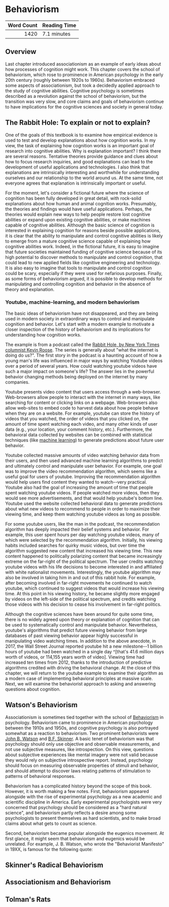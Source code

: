 

# Behaviorism


| Word Count|Reading Time |
|----------:|:------------|
|       1420|7.1 minutes  |

## Overview

Last chapter introduced associationism as an example of early ideas about how processes of cognition might work. This chapter covers the school of behaviorism, which rose to prominence in American psychology in the early 20th century (roughly between 1920s to 1960s). Behaviorism embraced some aspects of associationism, but took a decidedly applied approach to the study of cognitive abilities. Cognitive psychology is sometimes described as a revolution against the school of behaviorism, but the transition was very slow, and core claims and goals of behaviorism continue to have implications for the cognitive sciences and society in general today.

## The Rabbit Hole: To explain or not to explain?

One of the goals of this textbook is to examine how empirical evidence is used to test and develop explanations about how cognition works. In my view, the task of explaining how cognition works is an important goal of research into cognitive abilities. Why is explanation important? I think there are several reasons. Tentative theories provide guidance and clues about how to focus research inquiries, and good explanations can lead to the development of useful applications and technologies. I also think that explanations are intrinsically interesting and worthwhile for understanding ourselves and our relationship to the world around us. At the same time, not everyone agrees that explanation is intrinsically important or useful. 

For the moment, let's consider a fictional future where the science of cognition has been fully developed in great detail, with rock-solid explanations about how human and animal cognition works. Presumably, the theories and findings would have useful applications. Perhaps, the theories would explain new ways to help people restore lost cognitive abilities or expand upon existing cognitive abilities, or make machines capable of cognitive abilities. Although the basic science of cognition is interested in explaining cognition for reasons beside possible applications, it is clear that the ability to manipulate and control cognitive abilities is likely to emerge from a mature cognitive science capable of explaining how cognitive abilities work. Indeed, in the fictional future, it is easy to imagine that future societies maintained funding of cognitive science because of its high potential to discover methods to manipulate and control cognition, that could lead to new applied fields like cognitive engineering and technology. It is also easy to imagine that tools to manipulate and control cognition could be scary, especially if they were used for nefarious purposes. Finally, as some forms of behaviorism argued, it is possible to develop methods for manipulating and controlling cognition and behavior in the absence of theory and explanation.

### Youtube, machine-learning, and modern behaviorism

The basic ideas of behaviorism have not disappeared, and they are being used in modern society in extraordinary ways to control and manipulate cognition and behavior. Let's start with a modern example to motivate a closer inspection of the history of behaviorism and its implications for understanding how cognition works. 

The  example is from a podcast called the [Rabbit Hole, by New York Times columnist Kevin Roose](https://www.nytimes.com/column/rabbit-hole). The series is generally about "what the internet is doing do us?". The first story in the podcast is a haunting account of how a young man's life was influenced in major ways by watching Youtube videos over a period of several years. How could watching youtube videos have such a major impact on someone's life? The answer lies in the powerful behavior changing methods being deployed on the internet by many companies. 

Youtube presents video content that users access through a web-browser. Web-browsers allow people to interact with the internet in many ways, like searching for content or clicking links on a webpage. Web-browsers also allow web-sites to embed code to harvest data about how people behave when they are on a website. For example, youtube can store the history of videos that you watched, the order of videos that you clicked on, the amount of time spent watching each video, and many other kinds of user data (e.g., your location, your comment history, etc.). Furthermore, the behavioral data collected by websites can be combined with statistical techniques (like [machine learning](https://en.wikipedia.org/wiki/Machine_learning)) to generate predictions about future user behavior.

Youtube collected massive amounts of video watching behavior data from their users, and then used advanced machine learning algorithms to predict and ultimately control and manipulate user behavior. For example, one goal was to improve the video recommendation algorithm, which seems like a useful goal for users of youtube. Improving the recommendation algorithm would help users find content they wanted to watch--very practical. Youtube also had the goal of increasing the amount of time that people spent watching youtube videos. If people watched more videos, then they would see more advertisements, and that would help youtube's bottom line. Youtube used the website collected behavioral data to generate predictions about what new videos to recommend to people in order to maximize their viewing time, and keep them watching youtube videos as long as possible.

For some youtube users, like the man in the podcast, the recommendation algorithm has deeply impacted their belief systems and behavior. For example, this user spent hours per day watching youtube videos, many of which were selected by the recommendation algorithm. Initially, his viewing habits included searches for quirky music videos, but over time the algorithm suggested new content that increased his viewing time. This new content happened to politically polarizing content that became increasingly extreme on the far-right of the political spectrum. The user credits watching youtube videos with his life decisions to become interested in and affiliated with white nationalist movements. Interestingly, the youtube algorithm may also be involved in taking him in and out of this rabbit hole. For example, after becoming involved in far-right movements he continued to watch youtube, which continued to suggest videos that would increase his viewing time. At this point in his viewing history, he became slightly more engaged by videos on the left-side of the political spectrum, and credits watching those videos with his decision to cease his involvement in far-right politics.

Although the cognitive sciences have been around for quite some time, there is no widely agreed upon theory or explanation of cognition that can be used to systematically control and manipulate behavior. Nevertheless, youtube's algorithms that predict future viewing behavior from large databases of past viewing behavior appear highly successful in manipulating video watching times. In addition to the above anecdote, in 2017, the Wall Street Journal reported youtube hit a new milestone--1 billion hours of youtube had been watched in a single day ^[that's 41.6 million days worth of videos, or 114,155 years worth of video]. Viewing time had increased ten times from 2012, thanks to the introduction of predictive algorithms credited with driving the behavioral change. At the close of this chapter, we will return to the youtube example to examine their algorithm as a modern case of implementing behavioral principles at massive scale. Next, we will examine the behaviorist approach to asking and answering questions about cognition.

## Watson's Behaviorism

Associationism is sometimes tied together with the school of [Behaviorism](https://en.wikipedia.org/wiki/Behaviorism) in psychology. Behaviorism came to prominence in American psychology between the 1910s and 1950s, and cognitive psychology is also portrayed somewhat as a reaction to behaviorism. Two prominent behaviorists were [John B. Watson](https://en.wikipedia.org/wiki/John_B._Watson) and [B.F. Skinner](https://en.wikipedia.org/wiki/B._F._Skinner). A basic tenet of behaviorism was that psychology should only use objective and observable measurements, and not use subjective measures, like introspection. On this view, questions about subjective experiences like mental imagery were not valid because they would rely on subjective introspective report. Instead, psychology should focus on measuring observable properties of stimuli and behavior, and should attempt to discover laws relating patterns of stimulation to patterns of behavioral responses.

Behaviorism has a complicated history beyond the scope of this book. However, it is worth making a few notes. First, behaviorism appeared alongside with the rise of experimental psychology as a new academic and scientific discipline in America. Early experimental psychologists were very concerned that psychology should be considered as a "hard natural science", and behaviorism partly reflects a desire among some psychologists to present themselves as hard scientists, and to make broad claims about what gets to count as science.

Second, behaviorism became popular alongside the eugenics movement. At first glance, it might seem that behaviorism and eugenics would be unrelated. For example, J. B. Watson, who wrote the "Behaviorist Manifesto" in 19XX, is famous for the following quote:

## Skinner's Radical Behaviorism

## Associationism and Behaviorism

## Tolman's Rats


